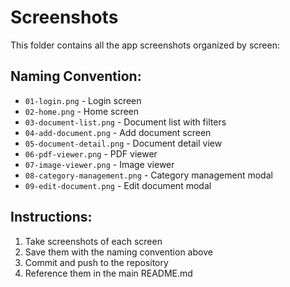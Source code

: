 # Screenshots

This folder contains all the app screenshots organized by screen:

## Naming Convention:
- `01-login.png` - Login screen
- `02-home.png` - Home screen  
- `03-document-list.png` - Document list with filters
- `04-add-document.png` - Add document screen
- `05-document-detail.png` - Document detail view
- `06-pdf-viewer.png` - PDF viewer
- `07-image-viewer.png` - Image viewer
- `08-category-management.png` - Category management modal
- `09-edit-document.png` - Edit document modal

## Instructions:
1. Take screenshots of each screen
2. Save them with the naming convention above
3. Commit and push to the repository
4. Reference them in the main README.md
